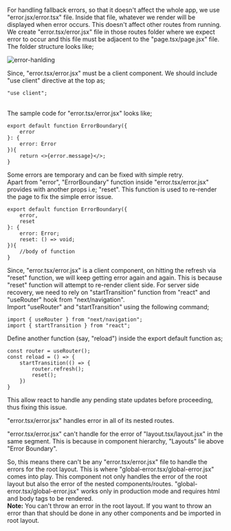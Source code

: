 For handling fallback errors, so that it doesn't affect the whole app, we use "error.jsx/error.tsx" file. Inside that file, whatever we render will be displayed when error occurs. This doesn't affect other routes from running. We create "error.tsx/error.jsx" file in those routes folder where we expect error to occur and this file must be adjacent to the "page.tsx/page.jsx" file.
<br>The folder structure looks like;

![error-hanlding](../images/error-hanlding.png)

Since, "error.tsx/error.jsx" must be a client component. We should include "use client" directive at the top as;

```
"use client";
```

<br> The sample code for "error.tsx/error.jsx" looks like;

```
export default function ErrorBoundary({
    error
}: {
    error: Error
}){
    return <>{error.message}</>;
}
```

Some errors are temporary and can be fixed with simple retry.
<br> Apart from "error", "ErrorBoundary" function inside "error.tsx/error.jsx" provides with another props i.e; "reset". This function is used to re-render the page to fix the simple error issue.

```
export default function ErrorBoundary({
    error,
    reset
}: {
    error: Error;
    reset: () => void;
}){
    //body of function
}
```

Since, "error.tsx/error.jsx" is a client component, on hitting the refresh via "reset" function, we will keep getting error again and again. This is because "reset" function will attempt to re-render client side. For server side recovery, we need to rely on "startTransition" function from "react" and "useRouter" hook from "next/navigation".
<br> Import "useRouter" and "startTransition" using the following command;

```
import { useRouter } from "next/navigation";
import { startTransition } from "react";
```

Define another function (say, "reload") inside the export default function as;

```
const router = useRouter();
const reload = () => {
    startTransition(() => {
        router.refresh();
        reset();
    })
}
```

This allow react to handle any pending state updates before proceeding, thus fixing this issue.

"error.tsx/error.jsx" handles error in all of its nested routes.

"error.tsx/error.jsx" can't handle for the error of "layout.tsx/layout.jsx" in the same segment. This is because in component hierarchy, "Layouts" lie above "Error Boundary".

So, this means there can't be any "error.tsx/error.jsx" file to handle the errors for the root layout. This is where "global-error.tsx/global-error.jsx" comes into play. This component not only handles the error of the root layout but also the error of the nested components/routes. "global-error.tsx/global-error.jsx" works only in production mode and requires html and body tags to be rendered.
<br> **Note:** You can't throw an error in the root layout. If you want to throw an error than that should be done in any other components and be imported in root layout.
